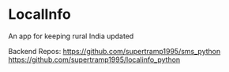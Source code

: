 # LocalInfo
An app for keeping rural India updated

Backend Repos:
https://github.com/supertramp1995/sms_python
https://github.com/supertramp1995/localinfo_python
